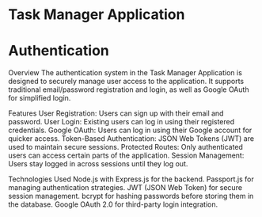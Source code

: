 # Task Manager Application

# Authentication
Overview
The authentication system in the Task Manager Application is designed to securely manage user access to the application. It supports traditional email/password registration and login, as well as Google OAuth for simplified login.

Features
User Registration: Users can sign up with their email and password.
User Login: Existing users can log in using their registered credentials.
Google OAuth: Users can log in using their Google account for quicker access.
Token-Based Authentication: JSON Web Tokens (JWT) are used to maintain secure sessions.
Protected Routes: Only authenticated users can access certain parts of the application.
Session Management: Users stay logged in across sessions until they log out.

Technologies Used
Node.js with Express.js for the backend.
Passport.js for managing authentication strategies.
JWT (JSON Web Token) for secure session management.
bcrypt for hashing passwords before storing them in the database.
Google OAuth 2.0 for third-party login integration.
